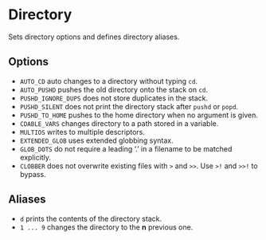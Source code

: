 # Directory

Sets directory options and defines directory aliases.

## Options

- `AUTO_CD` auto changes to a directory without typing `cd`.
- `AUTO_PUSHD` pushes the old directory onto the stack on `cd`.
- `PUSHD_IGNORE_DUPS` does not store duplicates in the stack.
- `PUSHD_SILENT` does not print the directory stack after `pushd` or `popd`.
- `PUSHD_TO_HOME` pushes to the home directory when no argument is given.
- `CDABLE_VARS` changes directory to a path stored in a variable.
- `MULTIOS` writes to multiple descriptors.
- `EXTENDED_GLOB` uses extended globbing syntax.
- `GLOB_DOTS` do not require a leading ‘.’ in a filename to be matched explicitly.
- `CLOBBER` does not overwrite existing files with `>` and `>>`. Use `>!` and
  `>>!` to bypass.

## Aliases

- `d` prints the contents of the directory stack.
- `1 ... 9` changes the directory to the **n** previous one.
